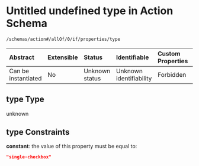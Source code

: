 # Untitled undefined type in Action Schema

```txt
/schemas/action#/allOf/0/if/properties/type
```



| Abstract            | Extensible | Status         | Identifiable            | Custom Properties | Additional Properties | Access Restrictions | Defined In                                                                                    |
| :------------------ | :--------- | :------------- | :---------------------- | :---------------- | :-------------------- | :------------------ | :-------------------------------------------------------------------------------------------- |
| Can be instantiated | No         | Unknown status | Unknown identifiability | Forbidden         | Allowed               | none                | [action.schema.json\*](../../app/workflows/schemas/action.schema.json "open original schema") |

## type Type

unknown

## type Constraints

**constant**: the value of this property must be equal to:

```json
"single-checkbox"
```
